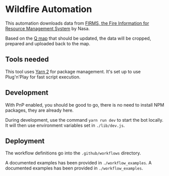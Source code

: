 # Wildfire Automation

This automation downloads data from [FIRMS, the Fire Information for Resource Management System](https://firms.modaps.eosdis.nasa.gov) by Nasa.

Based on the [Q map](https://medium.com/nzz-open/lets-build-together-nzz-s-storytelling-toolbox-q-is-now-open-source-39decb92aeca) that should be updated, the data will be cropped, prepared and uploaded back to the map.

## Tools needed

This tool uses [Yarn 2](https://yarnpkg.com) for package management. It's set up to use Plug'n'Play for fast script execution.

## Development
With PnP enabled, you should be good to go, there is no need to install NPM packages, they are already here.

During development, use the command `yarn run dev` to start the bot locally. It will then use environment variables set in `./lib/dev.js`.


## Deployment

The workflow definitions go into the `.github/workflows` directory.

A documented examples has been provided in `./workflow_examples`.
A documented examples has been provided in `./workflow_examples`.
